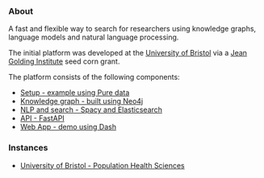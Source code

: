 ### About

A fast and flexible way to search for researchers using knowledge graphs, language models and natural language processing.

The initial platform was developed at the [University of Bristol](http://www.bristol.ac.uk/) via a [Jean Golding Institute](http://www.bristol.ac.uk/golding/) seed corn grant.

The platform consists of the following components:

- [Setup - example using Pure data](https://github.com/researcher-searcher/researcher-searcher-setup)
- [Knowledge graph - built using Neo4j](https://github.com/researcher-searcher/researcher-searcher-graph)
- [NLP and search - Spacy and Elasticsearch](https://github.com/researcher-searcher/researcher-searcher-search)
- [API - FastAPI](https://github.com/researcher-searcher/researcher-searcher-api)
- [Web App - demo using Dash](https://github.com/researcher-searcher/researcher-searcher-app)

### Instances

- [University of Bristol - Population Health Sciences](https://rs-phs.mrcieu.ac.uk/)
